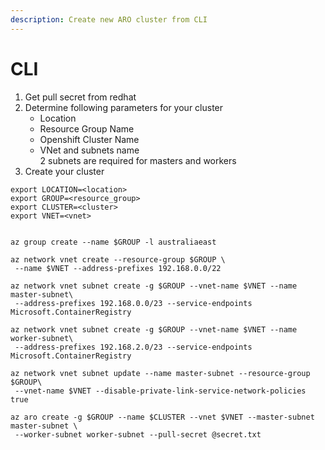```yaml
---
description: Create new ARO cluster from CLI
---
```


# CLI

1. Get pull secret from redhat
2. Determine following parameters for your cluster
   * Location
   * Resource Group Name
   * Openshift Cluster Name
   * &#x20;VNet and subnets name\
     2 subnets are required for masters and workers
3. Create your cluster

```
export LOCATION=<location>
export GROUP=<resource_group>
export CLUSTER=<cluster>
export VNET=<vnet>


az group create --name $GROUP -l australiaeast

az network vnet create --resource-group $GROUP \
 --name $VNET --address-prefixes 192.168.0.0/22

az network vnet subnet create -g $GROUP --vnet-name $VNET --name master-subnet\
 --address-prefixes 192.168.0.0/23 --service-endpoints Microsoft.ContainerRegistry

az network vnet subnet create -g $GROUP --vnet-name $VNET --name worker-subnet\
 --address-prefixes 192.168.2.0/23 --service-endpoints Microsoft.ContainerRegistry

az network vnet subnet update --name master-subnet --resource-group $GROUP\
 --vnet-name $VNET --disable-private-link-service-network-policies true

az aro create -g $GROUP --name $CLUSTER --vnet $VNET --master-subnet master-subnet \
 --worker-subnet worker-subnet --pull-secret @secret.txt
```
